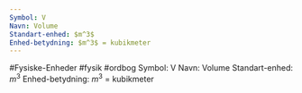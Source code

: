 ```yaml
---
Symbol: V
Navn: Volume
Standart-enhed: $m^3$
Enhed-betydning: $m^3$ = kubikmeter
---
```

#Fysiske-Enheder #fysik #ordbog 
Symbol: V
Navn: Volume
Standart-enhed: $m^3$
Enhed-betydning: $m^3$ = kubikmeter